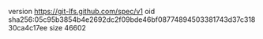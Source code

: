 version https://git-lfs.github.com/spec/v1
oid sha256:05c95b3854b4e2692dc2f09bde46bf08774894503381743d37c31830ca4c17ee
size 46602
